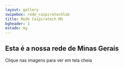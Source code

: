 ```yaml
---
layout: gallery
swipebox: rede_caipiratechlab
title: Rede Caipiratech MG
bgheader: 1
estado: mg
---
```


## Esta é a nossa rede de Minas Gerais

Clique nas imagens para ver em tela cheia



